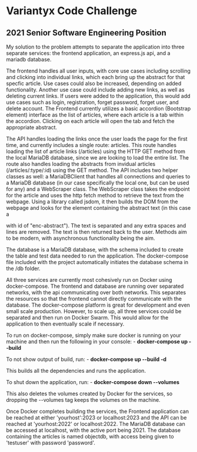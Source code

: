 # Variantyx Code Challenge 
## 2021 Senior Software Engineering Position

My solution to the problem attempts to separate the application into three separate services: the frontend application, an express.js api, and a mariadb database. 

The frontend handles all user inputs, with core use cases including scrolling and clicking into individual links, which each bring up the abstract for that specfic article. Use cases could also be increased, depending on added functionality. Another use case could include adding new links, as well as deleting current links. If users were added to the application, this would add use cases such as login, registration, forget password, forget user, and delete account. The Frontend currently utilizes a basic accordion (Bootstrap element) interface as the list of articles, where each article is a tab within the accordion. Clicking on each article will open the tab and fetch the appropriate abstract.

The API handles loading the links once the user loads the page for the first time, and currently includes a single route: articles. This route handles loading the list of article links (/articles) using the HTTP GET method from the local MariaDB database, since we are looking to load the entire list. The route also handles loading the abstracts from invidual articles (/articles/:type/:id) using the GET method. The API includes two helper classes as well: a MariaDBClient that handles all connections and queries to a MariaDB database (in our case specifically the local one, but can be used for any) and a WebScraper class. The WebScraper class takes the endpoint for the article and uses the http fetch method to retrieve the text from the webpage. Using a library called jsdom, it then builds the DOM from the webpage and looks for the element containing the abstract text (in this case a <div> with id of "enc-abstract"). The text is separated and any extra spaces and lines are removed. The text is then returned back to the user. Methods aim to be modern, with asynchronous functionality being the aim.

The database is a MariaDB database, with the schema included to create the table and test data needed to run the application. The docker-compose file included with the project automatically initiates the database schema in the /db folder.

All three services are currently most cohesively run on Docker using docker-compose. The frontend and database are running over separated networks, with the api communicating over both networks. This separates the resources so that the frontend cannot directly communicate with the database. The docker-compose platform is great for development and even small scale production. However, to scale up, all three services could be separated and then run on Docker Swarm. This would allow for the application to then eventually scale if necessary.

To run on docker-compose, simply make sure docker is running on your machine and then run the following in your console:
    - **docker-compose up --build**

To not show output of build, run:
    - **docker-compose up --build -d**

This builds all the dependencies and runs the application.

To shut down the application, run:
    - **docker-compose down --volumes**

This also deletes the volumes created by Docker for the services, so dropping the --volumes tag keeps the volumes on the machine.

Once Docker completes building the services, the Frontend application can be reached at either 'yourhost':2023 or localhost:2023 and the API can be reached at 'yourhost:2022' or localhost:2022. The MariaDB database can be accessed at localhost, with the active port being 2021. The database containing the articles is named objectdb, with access being given to 'testuser' with password 'password'.